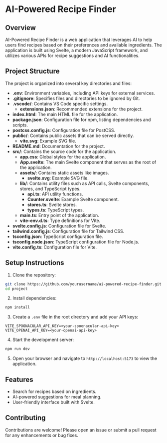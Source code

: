 # AI-Powered Recipe Finder

## Overview

AI-Powered Recipe Finder is a web application that leverages AI to help users find recipes based on their preferences and available ingredients. The application is built using Svelte, a modern JavaScript framework, and utilizes various APIs for recipe suggestions and AI functionalities.

## Project Structure

The project is organized into several key directories and files:

- **.env**: Environment variables, including API keys for external services.
- **.gitignore**: Specifies files and directories to be ignored by Git.
- **.vscode/**: Contains VS Code specific settings.
  - **extensions.json**: Recommended extensions for the project.
- **index.html**: The main HTML file for the application.
- **package.json**: Configuration file for npm, listing dependencies and scripts.
- **postcss.config.js**: Configuration file for PostCSS.
- **public/**: Contains public assets that can be served directly.
  - **vite.svg**: Example SVG file.
- **README.md**: Documentation for the project.
- **src/**: Contains the source code for the application.
  - **app.css**: Global styles for the application.
  - **App.svelte**: The main Svelte component that serves as the root of the application.
  - **assets/**: Contains static assets like images.
    - **svelte.svg**: Example SVG file.
  - **lib/**: Contains utility files such as API calls, Svelte components, stores, and TypeScript types.
    - **api.ts**: API utility functions.
    - **Counter.svelte**: Example Svelte component.
    - **stores.ts**: Svelte stores.
    - **types.ts**: TypeScript types.
  - **main.ts**: Entry point of the application.
  - **vite-env.d.ts**: Type definitions for Vite.
- **svelte.config.js**: Configuration file for Svelte.
- **tailwind.config.js**: Configuration file for Tailwind CSS.
- **tsconfig.json**: TypeScript configuration file.
- **tsconfig.node.json**: TypeScript configuration file for Node.js.
- **vite.config.ts**: Configuration file for Vite.

## Setup Instructions

1. Clone the repository:

```sh
git clone https://github.com/yourusername/ai-powered-recipe-finder.git
cd project
```

2. Install dependencies:

```sh
npm install
```

3. Create a `.env` file in the root directory and add your API keys:

```env
VITE_SPOONACULAR_API_KEY=<your-spoonacular-api-key>
VITE_OPENAI_API_KEY=<your-openai-api-key>
```

4. Start the development server:

```sh
npm run dev
```

5. Open your browser and navigate to `http://localhost:5173` to view the application.

## Features

- Search for recipes based on ingredients.
- AI-powered suggestions for meal planning.
- User-friendly interface built with Svelte.

## Contributing

Contributions are welcome! Please open an issue or submit a pull request for any enhancements or bug fixes.
